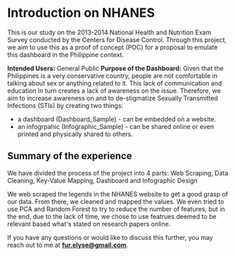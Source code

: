 # Introduction on NHANES
This is our study on the 2013-2014 National Health and Nutrition Exam Survey conducted by the Centers for Disease Control.
Through this project, we aim to use this as a proof of concept (POC) for a proposal to emulate this dashboard in the Philippine context.

**Intended Users:** General Public
**Purpose of the Dashboard:** Given that the Philippines is a very conservative country, people are not comfortable in talking about sex or anything related to it. This lack of communication and education in turn creates a lack of awareness on the issue. Therefore, we aim to increase awareness on and to de-stigmatize Sexually Transmitted Infections (STIs) by creating two things:
- a dashboard (Dashboard_Sample) - can be embedded on a website.
- an infogrpahic (Infographic_Sample) - can be shared online or even printed and physically shared to others.


## Summary of the experience
We have divided the process of the project into 4 parts: Web Scraping, Data Cleaning, Key-Value Mapping, Dashboard and Infographic Design

We web scraped the legends in the NHANES website to get a good grasp of our data. From there, we cleaned and mapped the values.
We even tried to use PCA and Random Forest to try to reduce the number of features, but in the end, due to the lack of time, we chose to use featrues deemed to be relevant based what's stated on research papers online.

If you have any questions or would like to discuss this further, you may reach out to me at **fur.elyse@gmail.com**.
